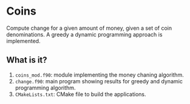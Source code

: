 # Coins

Compute change for a given amount of money, given a set of coin denominations.  A greedy
a dynamic programming approach is implemented.


## What is it?

1. `coins_mod.f90`: module implementing the money chaning algorithm.
1. `change.f90`: main program showing results for greedy and dynamic programming
   algorithm.
1. `CMakeLists.txt`: CMake file to build the applications.
